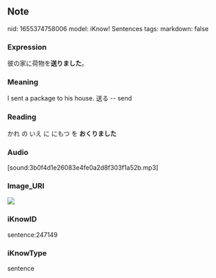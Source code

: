 ## Note
nid: 1655374758006
model: iKnow! Sentences
tags: 
markdown: false

### Expression
彼の家に荷物を<b>送りました</b>。

### Meaning
I sent a package to his house.
送る -- send

### Reading
かれ の いえ に にもつ を <b>おくりました</b>

### Audio
[sound:3b0f4d1e26083e4fe0a2d8f303f1a52b.mp3]

### Image_URI
<img src="6568e4c09ffd1f7a524686ccfbae76f2.jpg">

### iKnowID
sentence:247149

### iKnowType
sentence
